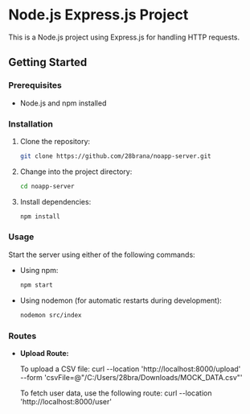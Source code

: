 # Node.js Express.js Project

This is a Node.js project using Express.js for handling HTTP requests.

## Getting Started

### Prerequisites

- Node.js and npm installed

### Installation

1. Clone the repository:

    ```bash
    git clone https://github.com/28brana/noapp-server.git
    ```

2. Change into the project directory:

    ```bash
    cd noapp-server
    ```

3. Install dependencies:

    ```bash
    npm install
    ```

### Usage

Start the server using either of the following commands:

- Using npm:

    ```bash
    npm start
    ```

- Using nodemon (for automatic restarts during development):

    ```bash
    nodemon src/index
    ```

### Routes

- **Upload Route:**
  
  To upload a CSV file: 
  curl --location 'http://localhost:8000/upload' \
--form 'csvFile=@"/C:/Users/28bra/Downloads/MOCK_DATA.csv"'

  To fetch user data, use the following route:
  curl --location 'http://localhost:8000/user'

